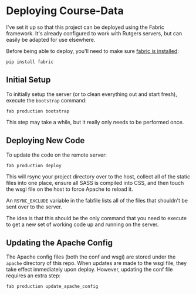 # Deploying Course-Data

I've set it up so that this project can be deployed using the Fabric framework.  It's already configured to work with Rutgers servers, but can easily be adapted for use elsewhere.

Before being able to deploy, you'll need to make sure [fabric is installed](http://docs.fabfile.org/en/1.4.2/installation.html):

    pip install fabric

## Initial Setup

To initially setup the server (or to clean everything out and start fresh), execute the `bootstrap` command:

    fab production bootstrap

This step may take a while, but it really only needs to be performed once.

## Deploying New Code

To update the code on the remote server:

    fab production deploy

This will rsync your project directory over to the host, collect all of the static files into one place, ensure all SASS is compiled into CSS, and then touch the wsgi file on the host to force Apache to reload it.

An `RSYNC_EXCLUDE` variable in the fabfile lists all of the files that shouldn't be sent over to the server.

The idea is that this should be the only command that you need to execute to get a new set of working code up and running on the server.

## Updating the Apache Config

The Apache config files (both the conf and wsgi) are stored under the `apache` directory of this repo.  When updates are made to the wsgi file, they take effect immediately upon deploy.  However, updating the conf file requires an extra step:

    fab production update_apache_config

